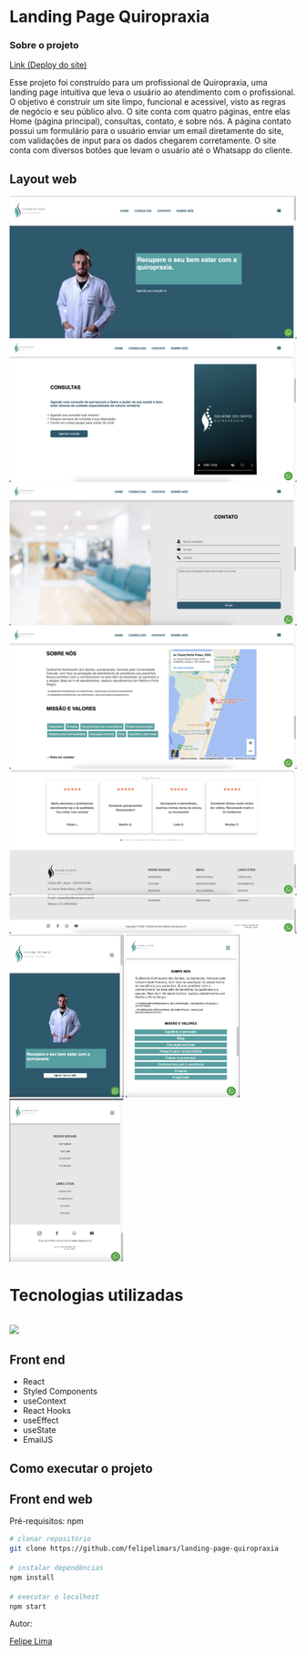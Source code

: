 # Landing Page Quiropraxia

### Sobre o projeto

[Link (Deploy do site)](https://guilhermequiro.com.br/)

Esse projeto foi construído para um profissional de Quiropraxia, uma landing page intuitiva que leva o usuário ao atendimento com o profissional.
O objetivo é construir um site limpo, funcional e acessivel, visto as regras de negócio e seu público alvo. O site conta com quatro páginas, entre elas Home (página principal), consultas, contato, e sobre nós.
A página contato possui um formulário para o usuário enviar um email diretamente do site, com validações de input para os dados chegarem corretamente. O site conta com diversos botões que levam o usuário até o Whatsapp do cliente.

## Layout web

![Web 1](https://github.com/felipelimars/landing-page-quiropraxia/blob/main/src/assets/1a.png)
![Web 2](https://github.com/felipelimars/landing-page-quiropraxia/blob/main/src/assets/2a.png)
![Web 3](https://github.com/felipelimars/landing-page-quiropraxia/blob/main/src/assets/3a.png)
![Web 5](https://github.com/felipelimars/landing-page-quiropraxia/blob/main/src/assets/5a.png)
![Web 6](https://github.com/felipelimars/landing-page-quiropraxia/blob/main/src/assets/6a.png)
![Web 7](https://github.com/felipelimars/landing-page-quiropraxia/blob/main/src/assets/7a.png)
<img src="https://github.com/felipelimars/landing-page-quiropraxia/blob/main/src/assets/8a.png" width="200" />  <!-- Set the width as needed -->
<img src="https://github.com/felipelimars/landing-page-quiropraxia/blob/main/src/assets/9a.png" width="200" />  <!-- Set the width as needed -->
<img src="https://github.com/felipelimars/landing-page-quiropraxia/blob/main/src/assets/10a.png" width="200" />  <!-- Set the width as needed -->



# Tecnologias utilizadas

<p align="left">
<br>
  <a href="https://skillicons.dev">
    <img src="https://skillicons.dev/icons?i=nodejs,js,react" style="height: 25px;"/>
  </a>
</p>


## Front end

- React
- Styled Components
- useContext
- React Hooks
- useEffect
- useState
- EmailJS


## Como executar o projeto

## Front end web
Pré-requisitos: npm 

```bash / terminal
# clonar repositório
git clone https://github.com/felipelimars/landing-page-quiropraxia

# instalar dependências
npm install

# executar o localhost
npm start
```
Autor: 

[Felipe Lima](https://www.linkedin.com/in/felipelimars/)
